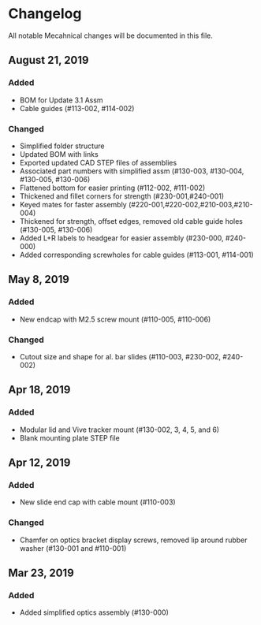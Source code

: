 # Changelog
All notable Mecahnical changes will be documented in this file.

## August 21, 2019
### Added
- BOM for Update 3.1 Assm
- Cable guides (#113-002, #114-002)

### Changed
- Simplified folder structure
- Updated BOM with links
- Exported updated CAD STEP files of assemblies
- Associated part numbers with simplified assm (#130-003, #130-004, #130-005, #130-006)
- Flattened bottom for easier printing (#112-002, #111-002)
- Thickened and fillet corners for strength (#230-001,#240-001)
- Keyed mates for faster assembly (#220-001,#220-002,#210-003,#210-004)
- Thickened for strength, offset edges, removed old cable guide holes (#130-005, #130-006)
- Added L+R labels to headgear for easier assembly (#230-000, #240-000)
- Added corresponding screwholes for cable guides (#113-001, #114-001)

## May 8, 2019
### Added
- New endcap with M2.5 screw mount (#110-005, #110-006)

### Changed
- Cutout size and shape for al. bar slides (#110-003, #230-002, #240-002)

## Apr 18, 2019
### Added
- Modular lid and Vive tracker mount (#130-002, 3, 4, 5, and 6)
- Blank mounting plate STEP file

## Apr 12, 2019
### Added
- New slide end cap with cable mount (#110-003)

### Changed
- Chamfer on optics bracket display screws, removed lip around rubber washer (#130-001 and #110-001)

## Mar 23, 2019
### Added
- Added simplified optics assembly (#130-000)